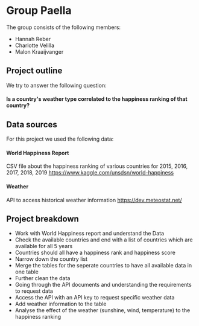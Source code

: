 # Group Paella

The group consists of the following members:

- Hannah Reber
- Charlotte Velilla
- Malon Kraaijvanger

## Project outline 

We try to answer the following question:

#### Is a country's weather type correlated to the happiness ranking of that country? 

## Data sources

For this project we used the following data:

#### World Happiness Report
CSV file about the happiness ranking of various countries for 2015, 2016, 2017, 2018, 2019
https://www.kaggle.com/unsdsn/world-happiness

#### Weather 
API to access historical weather information
https://dev.meteostat.net/

## Project breakdown

- Work with World Happiness report and understand the Data
- Check the available countries and end with a list of countries which are available for all 5 years
- Countries should all have a happiness rank and happiness score
- Narrow down the country list
- Merge the tables for the seperate countries to have all available data in one table
- Further clean the data
- Going through the API documents and understanding the requirements to request data
- Access the API with an API key to request specific weather data
- Add weather information to the table
- Analyse the effect of the weather (sunshine, wind, temperature) to the happiness ranking
